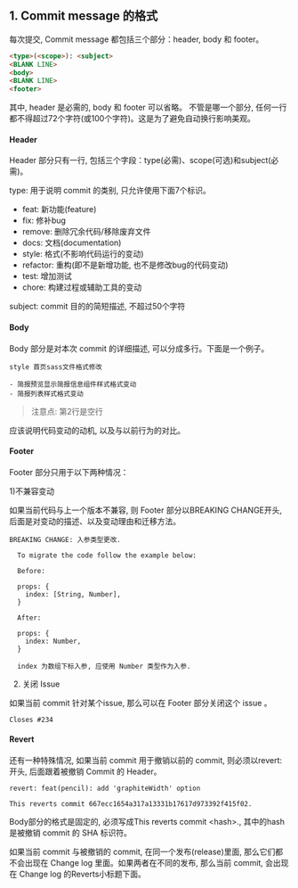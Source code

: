 ## 1. Commit message 的格式
每次提交, Commit message 都包括三个部分：header, body 和 footer。

```html
<type>(<scope>): <subject>
<BLANK LINE>
<body>
<BLANK LINE>
<footer>
```

其中, header 是必需的, body 和 footer 可以省略。
不管是哪一个部分, 任何一行都不得超过72个字符(或100个字符)。这是为了避免自动换行影响美观。


#### Header
Header 部分只有一行, 包括三个字段：type(必需)、scope(可选)和subject(必需)。

type: 用于说明 commit 的类别, 只允许使用下面7个标识。

- feat: 新功能(feature)
- fix: 修补bug
- remove: 删除冗余代码/移除废弃文件
- docs: 文档(documentation)
- style: 格式(不影响代码运行的变动)
- refactor: 重构(即不是新增功能, 也不是修改bug的代码变动)
- test: 增加测试
- chore: 构建过程或辅助工具的变动

subject: commit 目的的简短描述, 不超过50个字符


#### Body
Body 部分是对本次 commit 的详细描述, 可以分成多行。下面是一个例子。

```
style 首页sass文件格式修改

- 简报预览显示简报信息组件样式格式变动
- 简报列表样式格式变动
```

>注意点: 第2行是空行

应该说明代码变动的动机, 以及与以前行为的对比。


#### Footer
Footer 部分只用于以下两种情况：

1)不兼容变动

如果当前代码与上一个版本不兼容, 则 Footer 部分以BREAKING CHANGE开头, 后面是对变动的描述、以及变动理由和迁移方法。
```
BREAKING CHANGE: 入参类型更改.

  To migrate the code follow the example below:

  Before:

  props: {
    index: [String, Number],
  }

  After:

  props: {
    index: Number,
  }

  index 为数组下标入参, 应使用 Number 类型作为入参.
```

2) 关闭 Issue

如果当前 commit 针对某个issue, 那么可以在 Footer 部分关闭这个 issue 。
```
Closes #234
```


#### Revert

还有一种特殊情况, 如果当前 commit 用于撤销以前的 commit, 则必须以revert:开头, 后面跟着被撤销 Commit 的 Header。
```
revert: feat(pencil): add 'graphiteWidth' option

This reverts commit 667ecc1654a317a13331b17617d973392f415f02.
```
Body部分的格式是固定的, 必须写成This reverts commit &lt;hash>., 其中的hash是被撤销 commit 的 SHA 标识符。

如果当前 commit 与被撤销的 commit, 在同一个发布(release)里面, 那么它们都不会出现在 Change log 里面。如果两者在不同的发布, 那么当前 commit, 会出现在 Change log 的Reverts小标题下面。